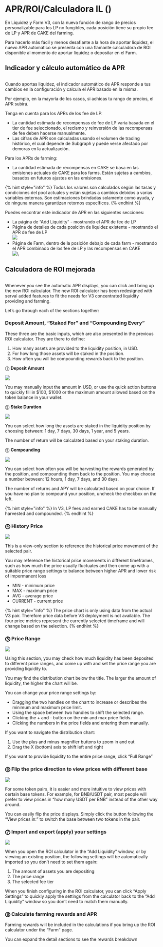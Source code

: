 # APR/ROI/Calculadora IL ()

En Liquidez y Farm V3, con la nueva función de rango de precios personalizable para los LP no fungibles, cada posición tiene su propio fee de LP y APR de CAKE del farming.

Para hacerlo más fácil y menos desafiante a la hora de aportar liquidez, el nuevo APR automático se presenta con una flamante calculadora de ROI disponible al momento de aportar liquidez o depositar en el Farm.

## Indicador y cálculo automático de APR <a href="#12d7c8c1-d0d7-4d5e-99ea-5f5b7f5378e5" id="12d7c8c1-d0d7-4d5e-99ea-5f5b7f5378e5"></a>

<figure><img src="../../.gitbook/assets/image (8).png" alt=""><figcaption></figcaption></figure>

Cuando aportas liquidez, el indicador automático de APR responde a tus cambios en la configuración y calcula el APR basado en la misma.

Por ejemplo, en la mayoría de los casos, si achicas tu rango de precios, el APR subirá.

Tenga en cuenta para los APRs de los fee de LP:

* La cantidad estimada de recompensas de fee de LP varía basada en el tier de fee seleccionado, el reclamo y reinversión de las recompensas de fee deben hacerse manualmente.
* Las cifras de APR son calculadas usando el volumen de trading histórico, el cual depende de Subgraph y puede verse afectado por demoras en la actualización.

Para los APRs de farming:

* La cantidad estimada de recompensas en CAKE se basa en las emisiones actuales de CAKE para los farms. Están sujetas a cambios, basados en futuros ajustes en las emisiones.

{% hint style="info" %}
Todos los valores son calculados según las tasas y condiciones del pool actuales y están sujetas a cambios debidos a varias variables externas. Son estimaciones brindadas solamente como ayuda, y de ninguna manera garantizan retornos específicos.
{% endhint %}

Puedes encontrar este indicador de APR en las siguientes secciones:

* La página de “Add Liquidity” - mostrando el APR de fee de LP
* Página de detalles de cada posición de liquidez existente - mostrando el APR de fee de LP\
  ![](<../../.gitbook/assets/image (6) (1).png>)
* Página de Farm, dentro de la posición debajo de cada farm - mostrando el APR combinado de los fee de LP y las recompensas en CAKE\
  ![](<../../.gitbook/assets/image (9) (4).png>)\


## Calculadora de ROI mejorada <a href="#6f06dc46-ff61-4022-a29d-3ebe67a50607" id="6f06dc46-ff61-4022-a29d-3ebe67a50607"></a>

<figure><img src="../../.gitbook/assets/image (7).png" alt=""><figcaption></figcaption></figure>

Whenever you see the automatic APR displays, you can click and bring up the new ROI calculator. The new ROI calculator has been redesigned with serval added features to fit the needs for V3 concentrated liquidity providing and farming.

Let’s go through each of the sections together:

### Deposit Amount, “Staked For” and “Compounding Every” <a href="#a398a29b-a1af-4ec3-9cc6-9e07e620c134" id="a398a29b-a1af-4ec3-9cc6-9e07e620c134"></a>

These three are the basic inputs, which are also presented in the previous ROI calculator. They are there to define:

1. How many assets are provided to the liquidity position, in USD.
2. For how long those assets will be staked in the position.
3. How often you will be compounding rewards back to the position.



⓵ **Deposit Amount**

![](broken-reference)

You may manually input the amount in USD, or use the quick action buttons to quickly fill in $100, $1000 or the maximum amount allowed based on the token balance in your wallet.



⓶ **Stake Duration**

![](broken-reference)

You can select how long the assets are staked in the liquidity position by choosing between: 1 day, 7 days, 30 days, 1 year, and 5 years.

The number of return will be calculated based on your staking duration.



⓷ **Compounding**

![](broken-reference)

You can select how often you will be harvesting the rewards generated by the position, and compounding them back to the position. You may choose a number between: 12 hours, 1 day, 7 days, and 30 days.

The number of returns and APY will be calculated based on your choice. If you have no plan to compound your position, uncheck the checkbox on the left.

{% hint style="info" %}
In V3, LP fees and earned CAKE has to be manually harvested and compounded.
{% endhint %}

### &#x20;⓸ History Price <a href="#19cd815c-ef3d-496a-8469-fb0164f3946b" id="19cd815c-ef3d-496a-8469-fb0164f3946b"></a>

![](broken-reference)

This is a view-only section to reference the historical price movement of the selected pair.

You may reference the historical price movements in different timeframes, such as how much the price usually fluctuates and then come up with a suitable price range settings to balance between higher APR and lower risk of impermanent loss

* MIN - minimum price
* MAX - maximum price
* AVG - average price
* CURRENT - current price

{% hint style="info" %}
The price chart is only using data from the actual V3 pair. Therefore price data before V3 deployment is not available. The four price metrics represent the currently selected timeframe and will change based on the selection.
{% endhint %}

### ⓹ Price Range <a href="#bbec6919-1404-4523-815e-063405a961f1" id="bbec6919-1404-4523-815e-063405a961f1"></a>

![](broken-reference)

Using this section, you may check how much liquidity has been deposited to different price ranges, and come up with and set the price range you are providing liquidity to.

You may find the distribution chart below the title. The larger the amount of liquidity, the higher the chart will be.

You can change your price range settings by:

* Dragging the two handles on the chart to increase or describes the minimum and maximum price limit.
* Using the space between two handles to shift the selected range.
* Clicking the + and - button on the min and max price fields.
* Clicking the numbers in the price fields and entering them manually.

If you want to navigate the distribution chart:

1. Use the plus and minus magnifier buttons to zoom in and out
2. Drag the X (bottom) axis to shift left and right

If you want to provide liquidity to the entire price range, click “Full Range”

### ⓺ Flip the price direction to view prices with different base <a href="#5c3bdfaf-bd66-4942-873d-d617eeeab53d" id="5c3bdfaf-bd66-4942-873d-d617eeeab53d"></a>

![](broken-reference)

For some token pairs, it is easier and more intuitive to view prices with certain base tokens. For example, for BNB/USDT pair, most people will prefer to view prices in “how many USDT per BNB” instead of the other way around.

You can easily flip the price displays. Simply click the button following the “View prices in:” to switch the base between two tokens in the pair.

### ⓻ Import and export (apply) your settings <a href="#d18cf936-315e-4432-a3a5-f65976651073" id="d18cf936-315e-4432-a3a5-f65976651073"></a>

![](broken-reference)

When you open the ROI calculator in the “Add Liquidity” window, or by viewing an existing position, the following settings will be automatically imported so you don’t need to set them again:

1. The amount of assets you are depositing
2. The price range
3. The selected fee tier

When you finish configuring in the ROI calculator, you can click “Apply Settings” to quickly apply the settings from the calculator back to the “Add Liquidity” window so you don’t need to match them manually.

### ⓼ Calculate farming rewards and APR <a href="#584c385b-5f76-42e5-8751-8344d6bd4749" id="584c385b-5f76-42e5-8751-8344d6bd4749"></a>

Farming rewards will be included in the calculations if you bring up the ROI calculator under the “Farm” page.

You can expand the detail sections to see the rewards breakdown
